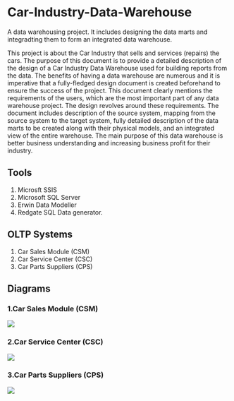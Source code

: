 # Car-Industry-Data-Warehouse

A data warehousing project. It includes designing the data marts and integradting them to form an integrated data warehouse.

This project is about the Car Industry that sells and services (repairs) the cars. The purpose of this document is to provide a detailed description of the design of a Car Industry Data Warehouse used for building reports from the data. The benefits of having a data warehouse are numerous and it is imperative that a fully-fledged design document is created beforehand to ensure the success of the project.
This document clearly mentions the requirements of the users, which are the most important part of any data warehouse project. The design revolves around these requirements. The document includes description of the source system, mapping from the source system to the target system, fully detailed description of the data marts to be created along with their physical models, and an integrated view of the entire warehouse. The main purpose of this data warehouse is better business understanding and increasing business profit for their industry.

## Tools
1. Microsft SSIS
2. Microsoft SQL Server
3. Erwin Data Modeller
4. Redgate SQL Data generator.

## OLTP Systems
1. Car Sales Module (CSM)
2. Car Service Center (CSC)
3. Car Parts Suppliers (CPS)

## Diagrams

### 1.Car Sales Module (CSM)
![](https://github.com/samrafakhar/Car-Industry-Data-Warehouse/blob/main/Erwin%20Diagrams/Car%20Sales.PNG)
### 2.Car Service Center (CSC)
![](https://github.com/samrafakhar/Car-Industry-Data-Warehouse/blob/main/Erwin%20Diagrams/Car%20Service.PNG)
### 3.Car Parts Suppliers (CPS)
![](https://github.com/samrafakhar/Car-Industry-Data-Warehouse/blob/main/Erwin%20Diagrams/Part%20Supplies.PNG)
